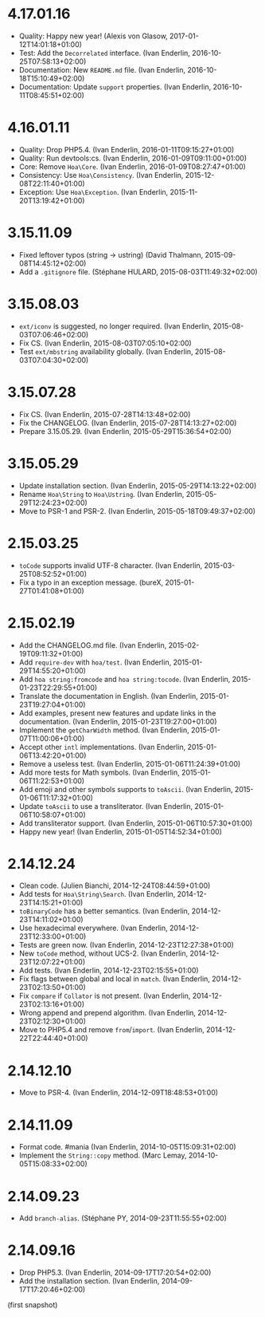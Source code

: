 # 4.17.01.16

  * Quality: Happy new year! (Alexis von Glasow, 2017-01-12T14:01:18+01:00)
  * Test: Add the `Decorrelated` interface. (Ivan Enderlin, 2016-10-25T07:58:13+02:00)
  * Documentation: New `README.md` file. (Ivan Enderlin, 2016-10-18T15:10:49+02:00)
  * Documentation: Update `support` properties. (Ivan Enderlin, 2016-10-11T08:45:51+02:00)

# 4.16.01.11

  * Quality: Drop PHP5.4. (Ivan Enderlin, 2016-01-11T09:15:27+01:00)
  * Quality: Run devtools:cs. (Ivan Enderlin, 2016-01-09T09:11:00+01:00)
  * Core: Remove `Hoa\Core`. (Ivan Enderlin, 2016-01-09T08:27:47+01:00)
  * Consistency: Use `Hoa\Consistency`. (Ivan Enderlin, 2015-12-08T22:11:40+01:00)
  * Exception: Use `Hoa\Exception`. (Ivan Enderlin, 2015-11-20T13:19:42+01:00)

# 3.15.11.09

  * Fixed leftover typos (string -> ustring) (David Thalmann, 2015-09-08T14:45:12+02:00)
  * Add a `.gitignore` file. (Stéphane HULARD, 2015-08-03T11:49:32+02:00)

# 3.15.08.03

  * `ext/iconv` is suggested, no longer required. (Ivan Enderlin, 2015-08-03T07:06:46+02:00)
  * Fix CS. (Ivan Enderlin, 2015-08-03T07:05:10+02:00)
  * Test `ext/mbstring` availability globally. (Ivan Enderlin, 2015-08-03T07:04:30+02:00)

# 3.15.07.28

  * Fix CS. (Ivan Enderlin, 2015-07-28T14:13:48+02:00)
  * Fix the CHANGELOG. (Ivan Enderlin, 2015-07-28T14:13:27+02:00)
  * Prepare 3.15.05.29. (Ivan Enderlin, 2015-05-29T15:36:54+02:00)

# 3.15.05.29

  * Update installation section. (Ivan Enderlin, 2015-05-29T14:13:22+02:00)
  * Rename `Hoa\String` to `Hoa\Ustring`. (Ivan Enderlin, 2015-05-29T12:24:23+02:00)
  * Move to PSR-1 and PSR-2. (Ivan Enderlin, 2015-05-18T09:49:37+02:00)

# 2.15.03.25

  * `toCode` supports invalid UTF-8 character. (Ivan Enderlin, 2015-03-25T08:52:52+01:00)
  * Fix a typo in an exception message. (bureX, 2015-01-27T01:41:08+01:00)

# 2.15.02.19

  * Add the CHANGELOG.md file. (Ivan Enderlin, 2015-02-19T09:11:32+01:00)
  * Add `require-dev` with `hoa/test`. (Ivan Enderlin, 2015-01-29T14:55:20+01:00)
  * Add `hoa string:fromcode` and `hoa string:tocode`. (Ivan Enderlin, 2015-01-23T22:29:55+01:00)
  * Translate the documentation in English. (Ivan Enderlin, 2015-01-23T19:27:04+01:00)
  * Add examples, present new features and update links in the documentation. (Ivan Enderlin, 2015-01-23T19:27:00+01:00)
  * Implement the `getCharWidth` method. (Ivan Enderlin, 2015-01-07T11:00:06+01:00)
  * Accept other `intl` implementations. (Ivan Enderlin, 2015-01-06T13:42:20+01:00)
  * Remove a useless test. (Ivan Enderlin, 2015-01-06T11:24:39+01:00)
  * Add more tests for Math symbols. (Ivan Enderlin, 2015-01-06T11:22:53+01:00)
  * Add emoji and other symbols supports to `toAscii`. (Ivan Enderlin, 2015-01-06T11:17:32+01:00)
  * Update `toAscii` to use a transliterator. (Ivan Enderlin, 2015-01-06T10:58:07+01:00)
  * Add transliterator support. (Ivan Enderlin, 2015-01-06T10:57:30+01:00)
  * Happy new year! (Ivan Enderlin, 2015-01-05T14:52:34+01:00)

# 2.14.12.24

  * Clean code. (Julien Bianchi, 2014-12-24T08:44:59+01:00)
  * Add tests for `Hoa\String\Search`. (Ivan Enderlin, 2014-12-23T14:15:21+01:00)
  * `toBinaryCode` has a better semantics. (Ivan Enderlin, 2014-12-23T14:11:02+01:00)
  * Use hexadecimal everywhere. (Ivan Enderlin, 2014-12-23T12:33:00+01:00)
  * Tests are green now. (Ivan Enderlin, 2014-12-23T12:27:38+01:00)
  * New `toCode` method, without UCS-2. (Ivan Enderlin, 2014-12-23T12:07:22+01:00)
  * Add tests. (Ivan Enderlin, 2014-12-23T02:15:55+01:00)
  * Fix flags between global and local in `match`. (Ivan Enderlin, 2014-12-23T02:13:50+01:00)
  * Fix `compare` if `Collator` is not present. (Ivan Enderlin, 2014-12-23T02:13:16+01:00)
  * Wrong append and prepend algorithm. (Ivan Enderlin, 2014-12-23T02:12:30+01:00)
  * Move to PHP5.4 and remove `from`/`import`. (Ivan Enderlin, 2014-12-22T22:44:40+01:00)

# 2.14.12.10

  * Move to PSR-4. (Ivan Enderlin, 2014-12-09T18:48:53+01:00)

# 2.14.11.09

  * Format code. #mania (Ivan Enderlin, 2014-10-05T15:09:31+02:00)
  * Implement the `String::copy` method. (Marc Lemay, 2014-10-05T15:08:33+02:00)

# 2.14.09.23

  * Add `branch-alias`. (Stéphane PY, 2014-09-23T11:55:55+02:00)

# 2.14.09.16

  * Drop PHP5.3. (Ivan Enderlin, 2014-09-17T17:20:54+02:00)
  * Add the installation section. (Ivan Enderlin, 2014-09-17T17:20:46+02:00)

(first snapshot)
